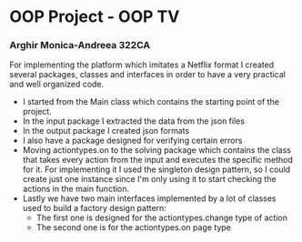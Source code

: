 # OOP Project - OOP TV

### Arghir Monica-Andreea 322CA



For implementing the platform which imitates a Netflix format I created several packages, classes and interfaces in order to have a very practical and well organized code.

* I started from the Main class which contains the starting point of the project.
* In the input package I extracted the data from the json files
* In the output package I created json formats
* I also have a package designed for verifying certain errors 
* Moving actiontypes.on to the solving package which contains the class that takes every action from the input and executes the specific method for it. For implementing it I used the singleton design pattern, so I could create just one instance since I'm only using it to start checking the actions in the main function. 
* Lastly we have two main interfaces implemented by a lot of classes used to build a factory design pattern:
    * The first one is designed for the actiontypes.change type of action
    * The second one is for the actiontypes.on page type


